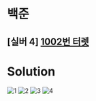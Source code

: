 # 백준 
## [실버 4] [1002번 터렛][link]

[link]: https://www.acmicpc.net/problem/1002

# Solution
![1](https://user-images.githubusercontent.com/74780115/128799252-7cff001c-3439-4299-a973-2bed65742f32.PNG)
![2](https://user-images.githubusercontent.com/74780115/128799253-6ad8968c-4b1c-4a42-aa91-ff3d5cd6a525.PNG)
![3](https://user-images.githubusercontent.com/74780115/128799256-caf7dff2-0733-4989-89b4-ce7c55b51f3e.PNG)
![4](https://user-images.githubusercontent.com/74780115/128799258-5ec99ee5-ede6-47c3-b5b3-b59a0dfb945b.PNG)
